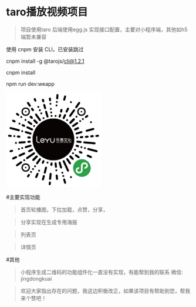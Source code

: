 # taro播放视频项目

> 项目使用taro 后端使用egg.js 实现接口配置，主要对小程序端，其他如h5端暂未兼容


使用 cnpm 安装 CLI，已安装跳过 

cnpm install -g @tarojs/cli@1.2.1

cnpm install

npm run dev:weapp

![](./ma.jpg)

#主要实现功能

> 首页轮播图，下拉加载，点赞，分享，

> 分享实现在生成专用海报

> 列表页

> 详情页

#其他

> 小程序生成二维码的功能组件化一直没有实现，有能帮到我的联系 微信: jingdongkuai

> 欢迎大家指出存在的问题，我这边积极改正，如果该项目有帮助到您，帮我来个赞吧！

